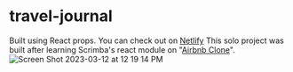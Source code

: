# travel-journal
Built using React props. You can check out on <a href="https://shangguan-travel-journal.netlify.app/" target="_blank">Netlify</a>
This solo project was built after learning Scrimba's react module on "<a href="https://scrimba.com/playlist/pqQgrcN" target ="_blank">Airbnb Clone</a>".
![Screen Shot 2023-03-12 at 12 19 14 PM](https://user-images.githubusercontent.com/24996005/224561182-4c2b20a9-f4fe-4244-9fa0-79b1de3c7a20.png)
